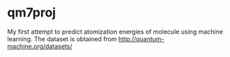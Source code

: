 # qm7proj
My first attempt to predict atomization energies of molecule using machine learning. The dataset is obtained from http://quantum-machine.org/datasets/
